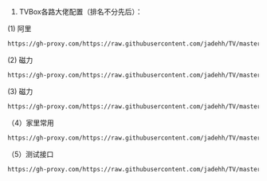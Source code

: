 
1. TVBox各路大佬配置（排名不分先后）：

(1) 阿里
```bash
https://gh-proxy.com/https://raw.githubusercontent.com/jadehh/TV/master/ali.json
```

(2) 磁力

```bash
https://gh-proxy.com/https://raw.githubusercontent.com/jadehh/TV/master/CILI.json
```
(3) 磁力
```bash
https://gh-proxy.com/https://raw.githubusercontent.com/jadehh/TV/master/18.json
```
（4）家里常用
```bash
https://gh-proxy.com/https://raw.githubusercontent.com/jadehh/TV/master/changyong.json

```

（5）测试接口
```bash
https://gh-proxy.com/https://raw.githubusercontent.com/jadehh/TV/master/test.json
```
